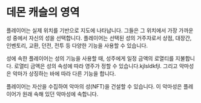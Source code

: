 # 데몬 캐슬의 영역

플레이어는 실제 위치를 기반으로 지도에 나타납니다. 그들은 그 위치에서 가장 가까운 성 중에서 자신의 성을 선택합니다. 플레이어는 선택된 성의 거주자로서 상점, 대장간, 인벤토리, 교환, 던전, 전투 등 다양한 기능을 사용할 수 있습니다.

성에 속한 플레이어는 성의 기능을 사용할 때, 성주에게 일정 금액의 로열티를 지불합니다. 로열티 금액은 성의 속성에 따라 영주가 정할 수 있습니다.kjlsldkfjl. 그리고 악마성은 악마가 상징하는 바에 따라 다른 기능을 합니다.

플레이어는 자산을 수집하여 악마의 성(NFT)을 건설할 수 있습니다. 이 악마성은 플레이어가 원래 속해 있던 악마성에 속합니다.
